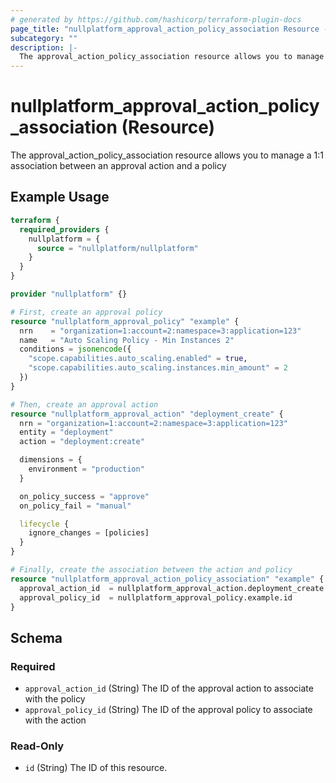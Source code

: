 ```yaml
---
# generated by https://github.com/hashicorp/terraform-plugin-docs
page_title: "nullplatform_approval_action_policy_association Resource - nullplatform"
subcategory: ""
description: |-
  The approval_action_policy_association resource allows you to manage a 1:1 association between an approval action and a policy
---
```


# nullplatform_approval_action_policy_association (Resource)

The approval_action_policy_association resource allows you to manage a 1:1 association between an approval action and a policy

## Example Usage

```terraform
terraform {
  required_providers {
    nullplatform = {
      source = "nullplatform/nullplatform"
    }
  }
}

provider "nullplatform" {}

# First, create an approval policy
resource "nullplatform_approval_policy" "example" {
  nrn    = "organization=1:account=2:namespace=3:application=123"
  name   = "Auto Scaling Policy - Min Instances 2"
  conditions = jsonencode({
    "scope.capabilities.auto_scaling.enabled" = true,
    "scope.capabilities.auto_scaling.instances.min_amount" = 2
  })
}

# Then, create an approval action
resource "nullplatform_approval_action" "deployment_create" {
  nrn = "organization=1:account=2:namespace=3:application=123"
  entity = "deployment"
  action = "deployment:create"

  dimensions = {
    environment = "production"
  }

  on_policy_success = "approve"
  on_policy_fail = "manual"

  lifecycle {
    ignore_changes = [policies]
  }
}

# Finally, create the association between the action and policy
resource "nullplatform_approval_action_policy_association" "example" {
  approval_action_id  = nullplatform_approval_action.deployment_create.id
  approval_policy_id  = nullplatform_approval_policy.example.id
}
```

<!-- schema generated by tfplugindocs -->
## Schema

### Required

- `approval_action_id` (String) The ID of the approval action to associate with the policy
- `approval_policy_id` (String) The ID of the approval policy to associate with the action

### Read-Only

- `id` (String) The ID of this resource.
